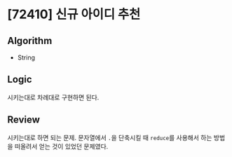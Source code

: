 # [72410] 신규 아이디 추천
## Algorithm
- String
## Logic
시키는대로 차례대로 구현하면 된다.
## Review
시키는대로 하면 되는 문제. 문자열에서 `.`을 단축시킬 때 `reduce`를 사용해서 하는 방법을 떠올려서 얻는 것이 있었던 문제였다.